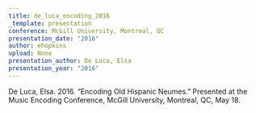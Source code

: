 ```yaml
---
title: de_luca_encoding_2016
_template: presentation
conference: McGill University, Montreal, QC
presentation_date: "2016"
author: ehopkins
upload: None
presentation_author: De Luca, Elsa
presentation_year: "2016"
---
```

De Luca, Elsa. 2016. “Encoding Old Hispanic Neumes.” Presented at the Music Encoding Conference, McGill University, Montreal, QC, May 18.